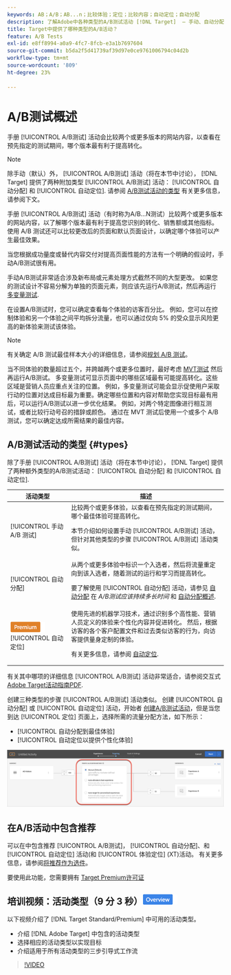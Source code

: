 ```yaml
---
keywords: AB；A/B；AB...n；比较体验；定位；比较内容；自动定位；自动分配
description: 了解Adobe中各种类型的A/B测试活动 [!DNL Target]  — 手动、自动分配和自动定位。 选择适合您的版本。
title: Target中提供了哪种类型的A/B活动？
feature: A/B Tests
exl-id: e8ff8994-a0a9-4fc7-8fcb-e3a1b7697604
source-git-commit: b5da2f5d41739af39d97e0ce9761006794c04d2b
workflow-type: tm+mt
source-wordcount: '809'
ht-degree: 23%

---
```


# A/B测试概述

手册 [!UICONTROL A/B测试] 活动会比较两个或更多版本的网站内容，以查看在预先指定的测试期间，哪个版本最有利于提高转化。

>[!NOTE]
>
>除手动（默认）外， [!UICONTROL A/B测试] 活动（将在本节中讨论）， [!DNL Target] 提供了两种附加类型 [!UICONTROL A/B测试] 活动： [!UICONTROL 自动分配] 和 [!UICONTROL 自动定位]. 请参阅 [A/B测试活动的类型](#types) 有关更多信息，请参阅下文。

手册 [!UICONTROL A/B测试] 活动（有时称为A/B...N测试）比较两个或更多版本的网站内容，以了解哪个版本最有利于提高您识别的转化、销售额或其他指标。 使用 A/B 测试还可以比较更改后的页面和默认页面设计，以确定哪个体验可以产生最佳效果。

当您根据成功量度或替代内容交付对提高页面性能的方法有一个明确的假设时，手动A/B测试很有用。

手动A/B测试非常适合涉及新布局或元素处理方式截然不同的大型更改。 如果您的测试设计不容易分解为单独的页面元素，则应该先运行A/B测试，然后再运行 [多变量测试](/help/main/c-activities/c-multivariate-testing/multivariate-testing.md).

在设置A/B测试时，您可以确定查看每个体验的访客百分比。 例如，您可以在控制体验和另一个体验之间平均拆分流量，也可以通过仅向 5% 的受众显示风险更高的新体验来测试该体验。

>[!NOTE]
>
>有关确定 A/B 测试最佳样本大小的详细信息，请参阅[规划 A/B 测试](/help/main/c-activities/t-test-ab/sample-size-determination.md)。

当不同体验的数量超过五个，并跨越两个或更多位置时，最好考虑 [MVT测试](/help/main/c-activities/c-multivariate-testing/multivariate-testing.md) 然后再运行A/B测试。 多变量测试可显示页面中的哪些区域最有可能提高转化。这些区域是营销人员应重点关注的位置。 例如，多变量测试可能会显示促使用户采取行动的位置对达成目标最为重要。确定哪些位置和内容对帮助您实现目标最有用后，可以运行A/B测试以进一步优化结果。 例如，对两个特定图像进行相互测试，或者比较行动号召的措辞或颜色。 通过在 MVT 测试后使用一个或多个 A/B 测试，您可以确定达成所需结果的最佳内容。

## A/B测试活动的类型 {#types}

除了手册 [!UICONTROL A/B测试] 活动（将在本节中讨论）， [!DNL Target] 提供了两种额外类型的A/B测试活动： [!UICONTROL 自动分配] 和 [!UICONTROL 自动定位].

| 活动类型 | 描述 |
| --- | --- |
| [!UICONTROL 手动 A/B 测试] | 比较两个或更多体验，以查看在预先指定的测试期间，哪个最佳体验可提高转化。<P>本节介绍如何设置手动 [!UICONTROL A/B测试] 活动，但针对其他类型的步骤 [!UICONTROL A/B测试] 活动类似。 |
| [!UICONTROL 自动分配] | 从两个或更多体验中标识一个入选者，然后将流量重定向到该入选者，随着测试的运行和学习而提高转化。<P>要了解使用 [!UICONTROL 自动分配] 活动，请参见 [自动分配](/help/main/c-activities/t-test-ab/sample-size-determination.md#auto-allocate) 在 *A/B测试应该持续多长时间* 和 [自动分配概述](/help/main/c-activities/automated-traffic-allocation/automated-traffic-allocation.md). |
| ![Premium徽章](/help/main/assets/premium.png) [!UICONTROL 自动定位] | 使用先进的机器学习技术，通过识别多个高性能、营销人员定义的体验来个性化内容并促进转化。 然后，根据访客的各个客户配置文件和过去类似访客的行为，向访客提供量身定制的体验。<P>有关更多信息，请参阅 [自动定位](/help/main/c-activities/auto-target/auto-target-to-optimize.md). |

有关其中哪项的详细信息 [!UICONTROL A/B测试] 活动非常适合，请参阅交互式 [Adobe Target活动指南PDF](/help/main/c-activities/target-activities-guide.md).

创建三种类型的步骤 [!UICONTROL A/B测试] 活动类似。 创建 [!UICONTROL 自动分配] 或 [!UICONTROL 自动定位] 活动，开始者 [创建A/B测试活动](/help/main/c-activities/t-test-ab/t-test-create-ab/test-create-ab.md)，但是当您到达 [!UICONTROL 定位] 页面上，选择所需的流量分配方法，如下所示：

* [!UICONTROL 自动分配到最佳体验]
* [!UICONTROL 自动定位以提供个性化体验]

![流量分配方法设置](/help/main/c-activities/t-test-ab/t-test-create-ab/assets/traffic-allocation-method.png)

## 在A/B活动中包含推荐

可以在中包含推荐 [!UICONTROL A/B测试]， [!UICONTROL 自动分配]、和 [!UICONTROL 自动定位] 活动(和 [!UICONTROL 体验定位] (XT)活动。 有关更多信息，请参阅[将推荐作为选件](/help/main/c-recommendations/recommendations-as-an-offer.md)。

要使用此功能，您需要拥有 [Target Premium许可证](/help/main/c-intro/intro.md#premium)

## 培训视频：活动类型（9 分 3 秒）![概述徽章](/help/main/assets/overview.png)

以下视频介绍了 [!DNL Target Standard/Premium] 中可用的活动类型。

* 介绍 [!DNL Adobe Target] 中包含的活动类型
* 选择相应的活动类型以实现目标
* 介绍适用于所有活动类型的三步引导式工作流

>[!VIDEO](https://video.tv.adobe.com/v/17386)
